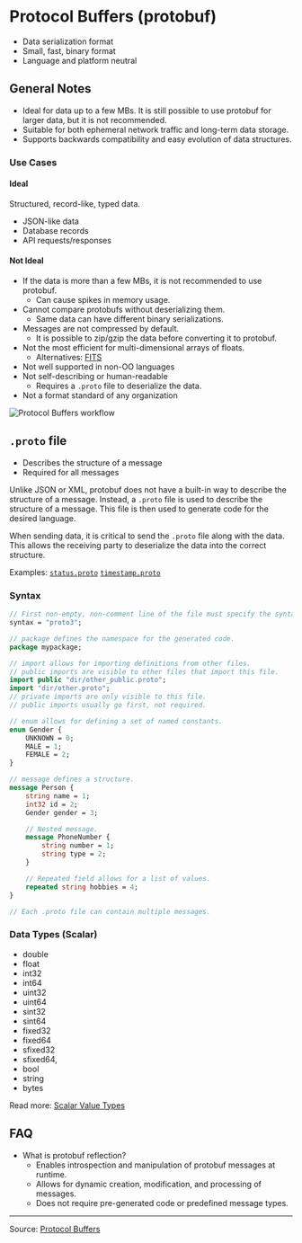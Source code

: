 # Protocol Buffers (protobuf)

- Data serialization format
- Small, fast, binary format
- Language and platform neutral

## General Notes

- Ideal for data up to a few MBs. It is still possible to use protobuf for larger data, but it is not recommended.
- Suitable for both ephemeral network traffic and long-term data storage.
- Supports backwards compatibility and easy evolution of data structures.

### Use Cases

#### Ideal

Structured, record-like, typed data.

- JSON-like data
- Database records
- API requests/responses

#### Not Ideal

- If the data is more than a few MBs, it is not recommended to use protobuf.
  - Can cause spikes in memory usage.
- Cannot compare protobufs without deserializing them.
  - Same data can have different binary serializations.
- Messages are not compressed by default.
  - It is possible to zip/gzip the data before converting it to protobuf.
- Not the most efficient for multi-dimensional arrays of floats.
  - Alternatives: [FITS](https://en.wikipedia.org/wiki/FITS)
- Not well supported in non-OO languages
- Not self-describing or human-readable
  - Requires a `.proto` file to deserialize the data.
- Not a format standard of any organization

![Protocol Buffers workflow](https://developers.google.com/static/protocol-buffers/docs/images/protocol-buffers-concepts.png)

## `.proto` file

- Describes the structure of a message
- Required for all messages

Unlike JSON or XML, protobuf does not have a built-in way to describe the structure of a message.
Instead, a `.proto` file is used to describe the structure of a message.
This file is then used to generate code for the desired language.

When sending data, it is critical to send the `.proto` file along with the data.
This allows the receiving party to deserialize the data into the correct structure.

Examples:
[`status.proto`](https://github.com/googleapis/googleapis/blob/a4f2de456480c0a4ed9feeeaa1f8ee620bbef23a/google/rpc/status.proto)
[`timestamp.proto`](https://github.com/protocolbuffers/protobuf/blob/e5bbcd20d3623733e8c3d36a427c2800022434e1/src/google/protobuf/timestamp.proto)

### Syntax

```proto
// First non-empty, non-comment line of the file must specify the syntax.
syntax = "proto3";

// package defines the namespace for the generated code.
package mypackage;

// import allows for importing definitions from other files.
// public imports are visible to other files that import this file.
import public "dir/other_public.proto";
import "dir/other.proto";
// private imports are only visible to this file.
// public imports usually go first, not required.

// enum allows for defining a set of named constants.
enum Gender {
    UNKNOWN = 0;
    MALE = 1;
    FEMALE = 2;
}

// message defines a structure.
message Person {
    string name = 1;
    int32 id = 2;
    Gender gender = 3;

    // Nested message.
    message PhoneNumber {
        string number = 1;
        string type = 2;
    }

    // Repeated field allows for a list of values.
    repeated string hobbies = 4;
}

// Each .proto file can contain multiple messages.
```

### Data Types (Scalar)

- double
- float
- int32
- int64
- uint32
- uint64
- sint32
- sint64
- fixed32
- fixed64
- sfixed32
- sfixed64,
- bool
- string
- bytes

Read more: [Scalar Value Types](https://developers.google.com/protocol-buffers/docs/proto3#scalar)

## FAQ

- What is protobuf reflection?
  - Enables introspection and manipulation of protobuf messages at runtime.
  - Allows for dynamic creation, modification, and processing of messages.
  - Does not require pre-generated code or predefined message types.

---

Source: [Protocol Buffers](https://developers.google.com/protocol-buffers)
